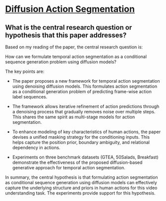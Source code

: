 # [Diffusion Action Segmentation](https://arxiv.org/abs/2303.17959)

## What is the central research question or hypothesis that this paper addresses?

 Based on my reading of the paper, the central research question is:

How can we formulate temporal action segmentation as a conditional sequence generation problem using diffusion models?

The key points are:

- The paper proposes a new framework for temporal action segmentation using denoising diffusion models. This formulates action segmentation as a conditional generation problem of predicting frame-wise action label sequences.

- The framework allows iterative refinement of action predictions through a denoising process that gradually removes noise over multiple steps. This shares the same spirit as multi-stage models for action segmentation. 

- To enhance modeling of key characteristics of human actions, the paper devises a unified masking strategy for the conditioning inputs. This helps capture the position prior, boundary ambiguity, and relational dependency in actions.

- Experiments on three benchmark datasets (GTEA, 50Salads, Breakfast) demonstrate the effectiveness of the proposed diffusion-based generative approach for temporal action segmentation.

In summary, the central hypothesis is that formulating action segmentation as conditional sequence generation using diffusion models can effectively capture the underlying structure and priors in human actions for this video understanding task. The experiments provide support for this hypothesis.
